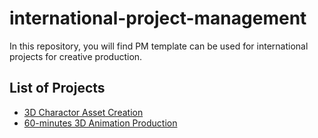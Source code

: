 # international-project-management
In this repository, you will find PM template can be used for international projects for creative production.

## List of Projects
- [3D Charactor Asset Creation](/Project1/ProjectPlan.md)
- [60-minutes 3D Animation Production](/Project2/ProjectPlan.md)


